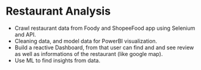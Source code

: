 # Restaurant Analysis

-    Crawl restaurant data from Foody and ShopeeFood app using Selenium and API.
 -   Cleaning data, and model data for PowerBI visualization.
  -  Build a reactive Dashboard, from that user can find and and see review as well as informations of the restaurant (like google map).
   - Use ML to find insights from data.
